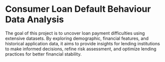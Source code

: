 # Consumer Loan Default Behaviour Data Analysis

The goal of this project is to uncover loan payment difficulties using extensive datasets. By exploring demographic, financial features, and historical application data, it aims to provide insights for lending institutions to make informed decisions, refine risk assessment, and optimize lending practices for better financial stability.

